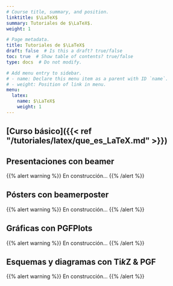 ```yaml
---
# Course title, summary, and position.
linktitle: $\LaTeX$
summary: Tutoriales de $\LaTeX$.
weight: 1

# Page metadata.
title: Tutoriales de $\LaTeX$
draft: false  # Is this a draft? true/false
toc: true  # Show table of contents? true/false
type: docs  # Do not modify.

# Add menu entry to sidebar.
# - name: Declare this menu item as a parent with ID `name`.
# - weight: Position of link in menu.
menu:
  latex:
    name: $\LaTeX$
    weight: 1
---
```


## [Curso básico]({{< ref "/tutoriales/latex/que_es_LaTeX.md" >}})

## Presentaciones con beamer

{{% alert warning %}}
En construcción...
{{% /alert %}}

## Pósters con beamerposter

{{% alert warning %}}
En construcción...
{{% /alert %}}

## Gráficas con PGFPlots

{{% alert warning %}}
En construcción...
{{% /alert %}}

## Esquemas y diagramas con Ti*k*Z & PGF

{{% alert warning %}}
En construcción...
{{% /alert %}}